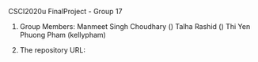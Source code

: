 CSCI2020u FinalProject - Group 17

1. Group Members:
    Manmeet Singh Choudhary ()
    Talha Rashid ()
    Thi Yen Phuong Pham (kellypham)

2. The repository URL: 
